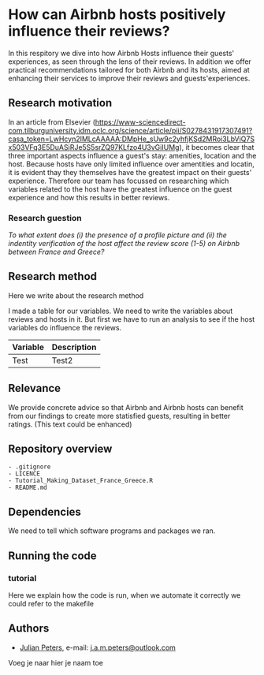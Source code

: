 # How can Airbnb hosts positively influence their reviews?

In this respitory we dive into how Airbnb Hosts influence their guests' experiences, as seen through the lens of their reviews. In addition we offer practical recommendations tailored for both Airbnb and its hosts, aimed at enhancing their services to improve their reviews and guests'experiences.

## Research motivation

In an article from Elsevier (https://www-sciencedirect-com.tilburguniversity.idm.oclc.org/science/article/pii/S0278431917307491?casa_token=LwHcyn2IMLcAAAAA:DMpHe_sUw9c2yhfjKSd2MRoi3LbViQ7Sx503VFq3E5DuASjRJe5S5srZQ97KLfzo4U3vGiIUMg), it becomes clear that three important aspects influence a guest's stay: amenities, location and the host. Because hosts have only limited influence over amentities and locatin, it is evident thay they themselves have the greatest impact on their guests' experience. Therefore our team has focussed on researching which variables related to the host have the greatest influence on the guest experience and how this results in better reviews.

### Research guestion

_To what extent does (i) the presence of a profile picture and (ii) the indentity verification of the host affect the review score (1-5) on Airbnb between France and Greece?_

## Research method

Here we write about the research method

I made a table for our variables. We need to write the variables about reviews and hosts in it. But first we have to run an analysis to see if the host variables do influence the reviews. 

|Variable                        |Description                                                                                     |
|--------------------------------|------------------------------------------------------------------------------------------------|
|Test                            |Test2                                                                         |

## Relevance

We provide concrete advice so that Airbnb and Airbnb hosts can benefit from our findings to create more statisfied guests, resulting in better ratings. (This text could be enhanced) 

## Repository overview

```
- .gitignore
- LICENCE
- Tutorial_Making_Dataset_France_Greece.R
- README.md

```

## Dependencies

We need to tell which software programs and packages we ran. 

## Running the code
### tutorial
Here we explain how the code is run, when we automate it correctly we could refer to the makefile

## Authors
- [Julian Peters](https://github.com/JulianPetersIsCoding),     e-mail: j.a.m.peters@outlook.com

Voeg je naar hier je naam toe
